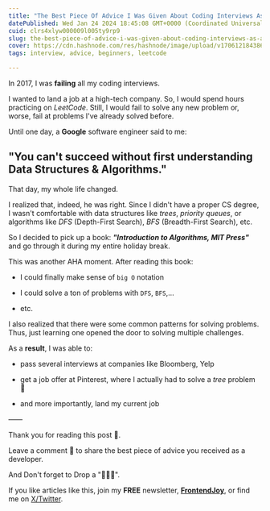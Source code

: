 ```yaml
---
title: "The Best Piece Of Advice I Was Given About Coding Interviews As A Junior Developer Looking For My First Job"
datePublished: Wed Jan 24 2024 18:45:08 GMT+0000 (Coordinated Universal Time)
cuid: clrs4xlyw000009l005ty9rp9
slug: the-best-piece-of-advice-i-was-given-about-coding-interviews-as-a-junior-developer-looking-for-my-first-job
cover: https://cdn.hashnode.com/res/hashnode/image/upload/v1706121843868/4e0f563e-fe6d-4700-84ac-1de3432a6b2d.jpeg
tags: interview, advice, beginners, leetcode

---
```


In 2017, I was **failing** all my coding interviews.

I wanted to land a job at a high-tech company. So, I would spend hours practicing on *LeetCode*. Still, I would fail to solve any new problem or, worse, fail at problems I've already solved before.

Until one day, a **Google** software engineer said to me:

## "You can't succeed without first understanding Data Structures & Algorithms."

That day, my whole life changed.

I realized that, indeed, he was right. Since I didn't have a proper CS degree, I wasn't comfortable with data structures like *trees*, *priority queues*, or algorithms like *DFS* (Depth-First Search), *BFS* (Breadth-First Search), etc.

So I decided to pick up a book: ***"Introduction to Algorithms, MIT Press"*** and go through it during my entire holiday break.

This was another AHA moment. After reading this book:

* I could finally make sense of `big O` notation
    
* I could solve a ton of problems with `DFS`, `BFS`,...
    
* etc.
    

I also realized that there were some common patterns for solving problems. Thus, just learning one opened the door to solving multiple challenges.

As a **result**, I was able to:

* pass several interviews at companies like Bloomberg, Yelp
    
* get a job offer at Pinterest, where I actually had to solve a *tree* problem 🤣
    
* and more importantly, land my current job
    

——

Thank you for reading this post 🙏.

Leave a comment 📩 to share the best piece of advice you received as a developer.

And Don't forget to Drop a "💖🦄🔥".

If you like articles like this, join my **FREE** newsletter, [**FrontendJoy**](https://frontendjoy.substack.com/), or find me on [X/Twitter](https://twitter.com/_ndeyefatoudiop).